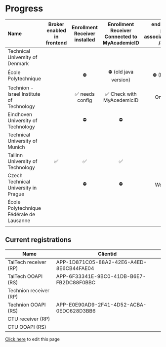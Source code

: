 # Progress

| Name                                      | Broker enabled in frontend | Enrollment Receiver installed | Enrollment Receiver  Connected to MyAcademicID | endpoints available persons/me associations/external/me  /assiciations/ | Connection information in ServiceRegistry | OOAPI endpoints connected to MyacademicID | Test accounts available | Tested incoming student | Tested outgoing student |
| :---------------------------------------- | :------------------------: | :---------------------------: | :--------------------------------------------: | :---------------------------------------------------------------------: | :---------------------------------------: | :---------------------------------------: | :---------------------: | :---------------------: | ----------------------: |
| Technical University of Denmark           |                            |                               |                                                |                                                                         |                                           |                                           |                         |                         |                         |
| École Polytechnique                       |                            |           ⛔                  |                       ⛔ (old java version)    |                             ⛔ (IP- restrictions)                       |                     ⛔                    |                    ⛔                     |                         |                         |                         |
| Technion - Israel Institute of Technology |                            | ✅  needs config             |      ✅ Check with MyAcedemicID                |                     Only persons/me                                     |                     ⛔                    |                    ⛔                     |                         |                         |                         |
| Eindhoven University of Technology        |                            |              ⛔               |                       ⛔                       |                                   ⛔                                    |                     ⛔                    |                    ⛔                     |         ✅              |                         |                         |
| Technical University of Munich            |                            |                               |                                                |                                                                         |                                           |                                           |                         |                         |                         |
| Tallinn University of Technology          |      ✅                    |              ✅               |                       ✅                       |                                   ✅                                    |                    ✅                     |                    ✅                     |                         |                         |                         |
| Czech Technical University in Prague      |                            |              ⛔               |                       ⛔                       |                       Work In Progress                                  |                    ⛔                     |                    ⛔                     |                         |                         |                         |
| École Polytechnique Fédérale de Lausanne  |
|                               |                                                |                                                                         |                                           |                                           |                         |                         |                         |

## Current registrations

| Name | Clientid |
| --- | --- |
| TalTech receiver (RP) | APP-1D871C05-88A2-42E6-A4ED-8E6CB44FAE04 |
| TalTech OOAPI (RS) | APP-6F33341E-9BC0-41DB-B6E7-FB2DC88F0BBC |
| Technion receiver (RP)| |
| Technion OOAPI (RS) | APP-E0E90AD9-2F41-4D52-ACBA-0EDC628D3BB6 |
| CTU receiver (RP) | |
| CTU OOAPI (RS) | |

[Click here](https://github.com/SURFnet/eduxchange-eu-tech-docs/edit/main/progress.md)
to edit this page
